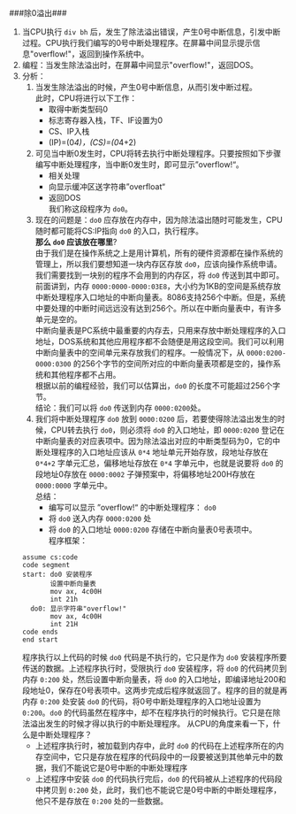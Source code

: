 ###除0溢出###      
1.  当CPU执行 `div bh` 后，发生了除法溢出错误，产生0号中断信息，引发中断过程。CPU执行我们编写的0号中断处理程序。在屏幕中间显示提示信息"overflow!"，返回到操作系统中。     
2.  编程：当发生除法溢出时，在屏幕中间显示"overflow!"，返回DOS。      
3.  分析：      
    1.  当发生除法溢出的时候，产生0号中断信息，从而引发中断过程。   
        此时，CPU将进行以下工作：   
        + 取得中断类型码0   
        + 标志寄存器入栈，TF、IF设置为0   
        + CS、IP入栈      
        + (IP)=(0*4)，(CS)=(0*4+2)      
    2.  可见当中断0发生时，CPU将转去执行中断处理程序。只要按照如下步骤编写中断处理程序，当中断0发生时，即可显示”overflow!“。    
        + 相关处理      
        + 向显示缓冲区送字符串”overfloat“   
        + 返回DOS     
        我们称这段程序为 `do0`。    
    3.  现在的问题是：`do0` 应存放在内存中，因为除法溢出随时可能发生，CPU随时都可能将CS:IP指向 `do0` 的入口，执行程序。     
    __那么 `do0` 应该放在哪里__?        
    由于我们是在操作系统之上是用计算机，所有的硬件资源都在操作系统的管理上，所以我们要想知道一块内存区存放 `do0`，应该向操作系统申请。    
    我们需要找到一块别的程序不会用到的内存区，将 `do0` 传送到其中即可。    
    前面讲到，内存 `0000:0000-0000:03E8`，大小约为1KB的空间是系统存放中断处理程序入口地址的中断向量表。8086支持256个中断。但是，系统中要处理的中断时间远远没有达到256个。所以在中断向量表中，有许多单元是空的。      
    中断向量表是PC系统中最重要的内存去，只用来存放中断处理程序的入口地址，DOS系统和其他应用程序都不会随便是用这段空间。我们可以利用中断向量表中的空间单元来存放我们的程序。一般情况下，从 `0000:0200-0000:0300` 的256个字节的空间所对应的中断向量表项都是空的，操作系统和其他程序都不占用。        
    根据以前的编程经验，我们可以估算出，`do0` 的长度不可能超过256个字节。      
    结论：我们可以将 `do0` 传送到内存 `0000:0200`处。     
    4.  我们将中断处理程序 `do0` 放到 `0000:0200` 后，若要使得除法溢出发生的时候，CPU转去执行 `do0`，则必须将 `do0` 的入口地址，即 `0000:0200` 登记在中断向量表的对应表项中。因为除法溢出对应的中断类型码为0，它的中断处理程序的入口地址应该从 `0*4` 地址单元开始存放，段地址存放在 `0*4+2` 字单元汇总，偏移地址存放在 `0*4` 字单元中，也就是说要将 `do0` 的段地址0存放在 `0000:0002` 子弹预案中，将偏移地址200H存放在 `0000:0000` 字单元中。        
    总结：    
        + 编写可以显示 ”overflow!“ 的中断处理程序： `do0`   
        + 将 `do0` 送入内存 `0000:0200` 处      
        + 将 `do0` 的入口地址 `0000:0200` 存储在中断向量表0号表项中。      
    程序框架：      
    ```
    assume cs:code
    code segment
    start: do0 安装程序
           设置中断向量表
           mov ax, 4c00H
           int 21h
      do0: 显示字符串"overflow!"
           mov ax, 4c00H
           int 21H
    code ends
    end start
    ```
    程序执行以上代码的时候 `do0` 代码是不执行的，它只是作为 `do0` 安装程序所要传送的数据。上述程序执行时，受限执行 `do0` 安装程序，将 `do0` 的代码拷贝到内存 `0:200` 处，然后设置中断向量表，将 `do0` 的入口地址，即编译地址200和段地址0，保存在0号表项中。这两步完成后程序就返回了。程序的目的就是再内存 `0:200` 处安装 `do0` 的代码，将0号中断处理程序的入口地址设置为 `0:200`。`do0` 的代码虽然在程序中，却不在程序执行的时候执行。它只是在除法溢出发生的时候才得以执行的中断处理程序。    从CPU的角度来看一下，什么是中断处理程序？   
    + 上述程序执行时，被加载到内存中，此时 `do0` 的代码在上述程序所在的内存空间中，它只是存放在程序的代码段中的一段要被送到其他单元中的数据，我们不能说它是0号中断的中断处理程序       
    + 上述程序中安装 `do0` 的代码执行完后，`do0` 的代码被从上述程序的代码段中拷贝到 `0:200` 处，此时，我们也不能说它是0号中断的中断处理程序，他只不是存放在 `0:200` 处的一些数据。     
